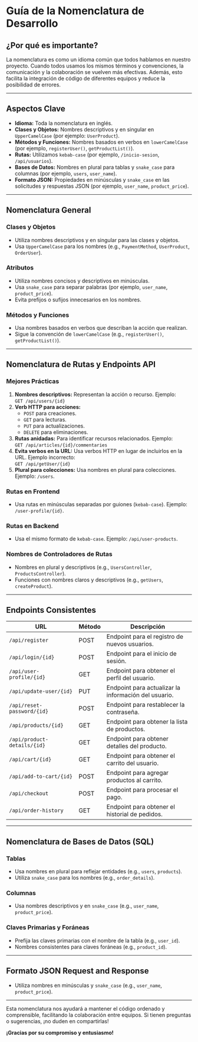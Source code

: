 # Guía de la Nomenclatura de Desarrollo

## ¿Por qué es importante?

La nomenclatura es como un idioma común que todos hablamos en nuestro proyecto. Cuando todos usamos los mismos términos y convenciones, la comunicación y la colaboración se vuelven más efectivas. Además, esto facilita la integración de código de diferentes equipos y reduce la posibilidad de errores.

---

## Aspectos Clave

- **Idioma:** Toda la nomenclatura en inglés.
- **Clases y Objetos:** Nombres descriptivos y en singular en `UpperCamelCase` (por ejemplo: `UserProduct`).
- **Métodos y Funciones:** Nombres basados en verbos en `lowerCamelCase` (por ejemplo, `registerUser()`, `getProductList()`).
- **Rutas:** Utilizamos `kebab-case` (por ejemplo, `/inicio-sesion`, `/api/usuarios`).
- **Bases de Datos:** Nombres en plural para tablas y `snake_case` para columnas (por ejemplo, `users`, `user_name`).
- **Formato JSON:** Propiedades en minúsculas y `snake_case` en las solicitudes y respuestas JSON (por ejemplo, `user_name`, `product_price`).

---

## Nomenclatura General

### Clases y Objetos
- Utiliza nombres descriptivos y en singular para las clases y objetos.
- Usa `UpperCamelCase` para los nombres (e.g., `PaymentMethod`, `UserProduct`, `OrderUser`).

### Atributos
- Utiliza nombres concisos y descriptivos en minúsculas.
- Usa `snake_case` para separar palabras (por ejemplo, `user_name`, `product_price`).
- Evita prefijos o sufijos innecesarios en los nombres.

### Métodos y Funciones
- Usa nombres basados en verbos que describan la acción que realizan.
- Sigue la convención de `lowerCamelCase` (e.g., `registerUser()`, `getProductList()`).

---

## Nomenclatura de Rutas y Endpoints API

### Mejores Prácticas
1. **Nombres descriptivos:** Representan la acción o recurso. Ejemplo:  
   `GET /api/users/{id}`
2. **Verb HTTP para acciones:**  
   - `POST` para creaciones.  
   - `GET` para lecturas.  
   - `PUT` para actualizaciones.  
   - `DELETE` para eliminaciones.
3. **Rutas anidadas:** Para identificar recursos relacionados. Ejemplo:  
   `GET /api/articles/{id}/commentaries`
4. **Evita verbos en la URL:** Usa verbos HTTP en lugar de incluirlos en la URL. Ejemplo incorrecto:  
   `GET /api/getUser/{id}`
5. **Plural para colecciones:** Usa nombres en plural para colecciones. Ejemplo: `/users`.

### Rutas en Frontend
- Usa rutas en minúsculas separadas por guiones (`kebab-case`). Ejemplo: `/user-profile/{id}`.

### Rutas en Backend
- Usa el mismo formato de `kebab-case`. Ejemplo: `/api/user-products`.

### Nombres de Controladores de Rutas
- Nombres en plural y descriptivos (e.g., `UsersController`, `ProductsController`).
- Funciones con nombres claros y descriptivos (e.g., `getUsers`, `createProduct`).

---

## Endpoints Consistentes

| URL                          | Método | Descripción                                  |
|------------------------------|--------|----------------------------------------------|
| `/api/register`              | POST   | Endpoint para el registro de nuevos usuarios. |
| `/api/login/{id}`            | POST   | Endpoint para el inicio de sesión.           |
| `/api/user-profile/{id}`     | GET    | Endpoint para obtener el perfil del usuario. |
| `/api/update-user/{id}`      | PUT    | Endpoint para actualizar la información del usuario. |
| `/api/reset-password/{id}`   | POST   | Endpoint para restablecer la contraseña.     |
| `/api/products/{id}`         | GET    | Endpoint para obtener la lista de productos. |
| `/api/product-details/{id}`  | GET    | Endpoint para obtener detalles del producto. |
| `/api/cart/{id}`             | GET    | Endpoint para obtener el carrito del usuario. |
| `/api/add-to-cart/{id}`      | POST   | Endpoint para agregar productos al carrito.  |
| `/api/checkout`              | POST   | Endpoint para procesar el pago.             |
| `/api/order-history`         | GET    | Endpoint para obtener el historial de pedidos.|

---

## Nomenclatura de Bases de Datos (SQL)

### Tablas
- Usa nombres en plural para reflejar entidades (e.g., `users`, `products`).
- Utiliza `snake_case` para los nombres (e.g., `order_details`).

### Columnas
- Usa nombres descriptivos y en `snake_case` (e.g., `user_name`, `product_price`).

### Claves Primarias y Foráneas
- Prefija las claves primarias con el nombre de la tabla (e.g., `user_id`).
- Nombres consistentes para claves foráneas (e.g., `product_id`).

---

## Formato JSON Request and Response

- Utiliza nombres en minúsculas y `snake_case` (e.g., `user_name`, `product_price`).

---

Esta nomenclatura nos ayudará a mantener el código ordenado y comprensible, facilitando la colaboración entre equipos. Si tienen preguntas o sugerencias, ¡no duden en compartirlas!

**¡Gracias por su compromiso y entusiasmo!**

